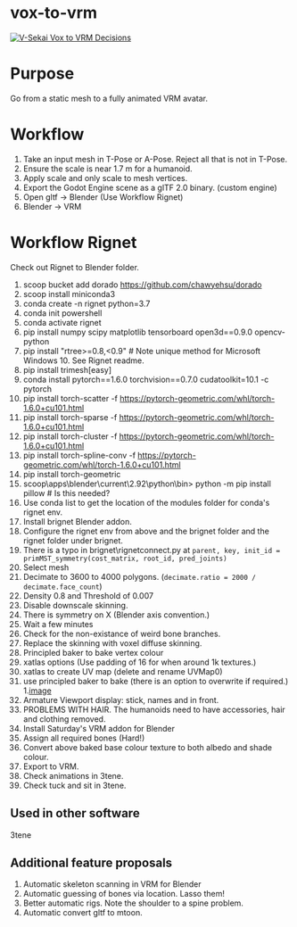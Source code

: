 # vox-to-vrm 

[![V-Sekai Vox to VRM Decisions](https://v-sekai.github.io/v-sekai-vox-to-vrm/log4brains/badge.svg)](https://v-sekai.github.io/v-sekai-vox-to-vrm/log4brains/)

# Purpose

Go from a static mesh to a fully animated VRM avatar.

# Workflow

1. Take an input mesh in T-Pose or A-Pose. Reject all that is not in T-Pose.
7. Ensure the scale is near 1.7 m for a humanoid.
8. Apply scale and only scale to mesh vertices.
9. Export the Godot Engine scene as a glTF 2.0 binary. (custom engine)
10. Open gltf -> Blender (Use Workflow Rignet)
12. Blender -> VRM

# Workflow Rignet

Check out Rignet to Blender folder.

1. scoop bucket add dorado https://github.com/chawyehsu/dorado
1. scoop install miniconda3
1. conda create -n rignet python=3.7
1. conda init powershell
1. conda activate rignet
1. pip install numpy scipy matplotlib tensorboard open3d==0.9.0 opencv-python
1. pip install "rtree>=0.8,<0.9" # Note unique method for Microsoft Windows 10. See Rignet readme.
1. pip install trimesh[easy]
1. conda install pytorch==1.6.0 torchvision==0.7.0 cudatoolkit=10.1 -c pytorch
1. pip install torch-scatter -f https://pytorch-geometric.com/whl/torch-1.6.0+cu101.html
1. pip install torch-sparse -f https://pytorch-geometric.com/whl/torch-1.6.0+cu101.html
1. pip install torch-cluster -f https://pytorch-geometric.com/whl/torch-1.6.0+cu101.html
1. pip install torch-spline-conv -f https://pytorch-geometric.com/whl/torch-1.6.0+cu101.html
1. pip install torch-geometric
2. scoop\apps\blender\current\2.92\python\bin> python -m pip install pillow # Is this needed?
3. Use conda list to get the location of the modules folder for conda's rignet env.
4. Install brignet Blender addon.
5. Configure the rignet env from above and the brignet folder and the rignet folder under brignet.
6. There is a typo in brignet\rignetconnect.py at `parent, key, init_id = primMST_symmetry(cost_matrix, root_id, pred_joints)`
7. Select mesh
8. Decimate to 3600 to 4000 polygons. (`decimate.ratio = 2000 / decimate.face_count`)
9. Density 0.8 and Threshold of 0.007
10. Disable downscale skinning.
11. There is symmetry on X (Blender axis convention.)
12. Wait a few minutes
13. Check for the non-existance of weird bone branches.
14. Replace the skinning with voxel diffuse skinning.
1. Principled baker to bake vertex colour
1. xatlas options (Use padding of 16 for when around 1k textures.)
1. xatlas to create UV map (delete and rename UVMap0)
1. use principled baker to bake (there is an option to overwrite if required.)
1.[image](https://user-images.githubusercontent.com/32321/118210174-ef324600-b41e-11eb-9892-d8b3d2a81127.png)
1. Armature Viewport display: stick, names and in front.
1. PROBLEMS WITH HAIR. The humanoids need to have accessories, hair and clothing removed.
1. Install Saturday's VRM addon for Blender
1. Assign all required bones (Hard!)
1. Convert above baked base colour texture to both albedo and shade colour.
1. Export to VRM.
1. Check animations in 3tene.
2. Check tuck and sit in 3tene.

## Used in other software

3tene

## Additional feature proposals

1. Automatic skeleton scanning in VRM for Blender
2. Automatic guessing of bones via location. Lasso them!
3. Better automatic rigs. Note the shoulder to a spine problem.
4. Automatic convert gltf to mtoon.
